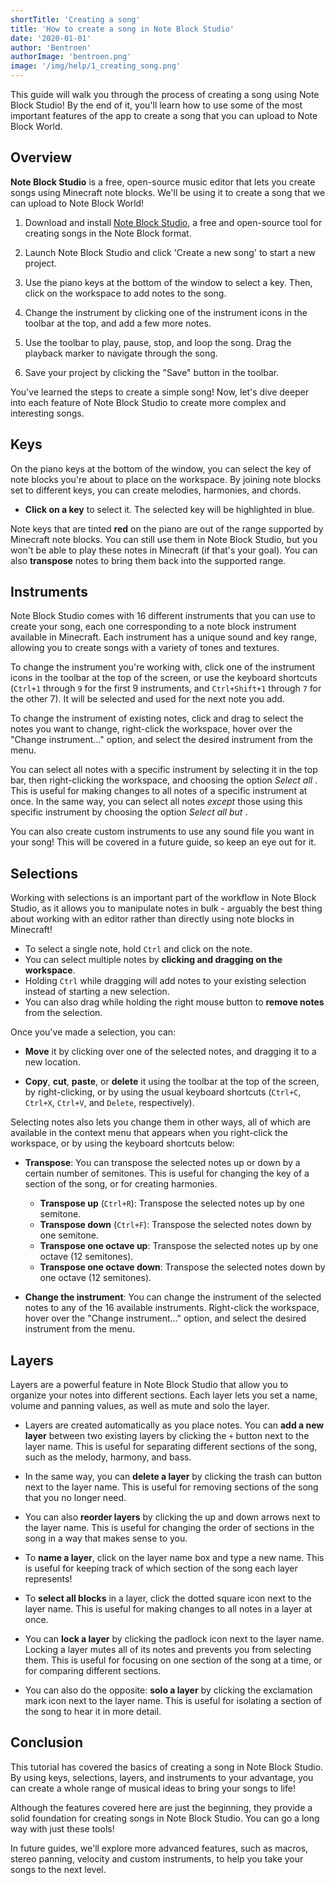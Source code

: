```yaml
---
shortTitle: 'Creating a song'
title: 'How to create a song in Note Block Studio'
date: '2020-01-01'
author: 'Bentroen'
authorImage: 'bentroen.png'
image: '/img/help/1_creating_song.png'
---
```


This guide will walk you through the process of creating a song using Note Block Studio! By the end of it, you'll learn how to use some of the most important features of the app to create a song that you can upload to Note Block World.

## Overview

**Note Block Studio** is a free, open-source music editor that lets you create songs using Minecraft note blocks. We'll be using it to create a song that we can upload to Note Block World!

1. Download and install [Note Block Studio](https://opennbs.org/), a free and open-source tool for creating songs in the Note Block format.

2. Launch Note Block Studio and click 'Create a new song' to start a new project.

3. Use the piano keys at the bottom of the window to select a key. Then, click on the workspace to add notes to the song.

4. Change the instrument by clicking one of the instrument icons in the toolbar at the top, and add a few more notes.

5. Use the toolbar to play, pause, stop, and loop the song. Drag the playback marker to navigate through the song.

6. Save your project by clicking the "Save" button in the toolbar.

You've learned the steps to create a simple song! Now, let's dive deeper into each feature of Note Block Studio to create more complex and interesting songs.

## Keys

On the piano keys at the bottom of the window, you can select the key of note blocks you're about to place on the workspace. By joining note blocks set to different keys, you can create melodies, harmonies, and chords.

- **Click on a key** to select it. The selected key will be highlighted in blue.

Note keys that are tinted **red** on the piano are out of the range supported by Minecraft note blocks. You can still use them in Note Block Studio, but you won't be able to play these notes in Minecraft (if that's your goal). You can also **transpose** notes to bring them back into the supported range.

## Instruments

Note Block Studio comes with 16 different instruments that you can use to create your song, each one corresponding to a note block instrument available in Minecraft. Each instrument has a unique sound and key range, allowing you to create songs with a variety of tones and textures.

To change the instrument you're working with, click one of the instrument icons in the toolbar at the top of the screen, or use the keyboard shortcuts (`Ctrl+1` through `9` for the first 9 instruments, and `Ctrl+Shift+1` through `7` for the other 7). It will be selected and used for the next note you add.

To change the instrument of existing notes, click and drag to select the notes you want to change, right-click the workspace, hover over the "Change instrument..." option, and select the desired instrument from the menu.

You can select all notes with a specific instrument by selecting it in the top bar, then right-clicking the workspace, and choosing the option _Select all <instrument>_. This is useful for making changes to all notes of a specific instrument at once. In the same way, you can select all notes _except_ those using this specific instrument by choosing the option _Select all but <instrument>_.

You can also create custom instruments to use any sound file you want in your song! This will be covered in a future guide, so keep an eye out for it.

## Selections

Working with selections is an important part of the workflow in Note Block Studio, as it allows you to manipulate notes in bulk - arguably the best thing about working with an editor rather than directly using note blocks in Minecraft!

- To select a single note, hold `Ctrl` and click on the note.
- You can select multiple notes by **clicking and dragging on the workspace**.
- Holding `Ctrl` while dragging will add notes to your existing selection instead of starting a new selection.
- You can also drag while holding the right mouse button to **remove notes** from the selection.

Once you've made a selection, you can:

- **Move** it by clicking over one of the selected notes, and dragging it to a new location.

- **Copy**, **cut**, **paste**, or **delete** it using the toolbar at the top of the screen, by right-clicking, or by using the usual keyboard shortcuts (`Ctrl+C`, `Ctrl+X`, `Ctrl+V`, and `Delete`, respectively).

Selecting notes also lets you change them in other ways, all of which are available in the context menu that appears when you right-click the workspace, or by using the keyboard shortcuts below:

- **Transpose**: You can transpose the selected notes up or down by a certain number of semitones. This is useful for changing the key of a section of the song, or for creating harmonies.

  - **Transpose up** (`Ctrl+R`): Transpose the selected notes up by one semitone.
  - **Transpose down** (`Ctrl+F`): Transpose the selected notes down by one semitone.
  - **Transpose one octave up**: Transpose the selected notes up by one octave (12 semitones).
  - **Transpose one octave down**: Transpose the selected notes down by one octave (12 semitones).

- **Change the instrument**: You can change the instrument of the selected notes to any of the 16 available instruments. Right-click the workspace, hover over the "Change instrument..." option, and select the desired instrument from the menu.

## Layers

Layers are a powerful feature in Note Block Studio that allow you to organize your notes into different sections. Each layer lets you set a name, volume and panning values, as well as mute and solo the layer.

- Layers are created automatically as you place notes. You can **add a new layer** between two existing layers by clicking the `+` button next to the layer name. This is useful for separating different sections of the song, such as the melody, harmony, and bass.

- In the same way, you can **delete a layer** by clicking the trash can button next to the layer name. This is useful for removing sections of the song that you no longer need.

- You can also **reorder layers** by clicking the up and down arrows next to the layer name. This is useful for changing the order of sections in the song in a way that makes sense to you.

- To **name a layer**, click on the layer name box and type a new name. This is useful for keeping track of which section of the song each layer represents!

- To **select all blocks** in a layer, click the dotted square icon next to the layer name. This is useful for making changes to all notes in a layer at once.

- You can **lock a layer** by clicking the padlock icon next to the layer name. Locking a layer mutes all of its notes and prevents you from selecting them. This is useful for focusing on one section of the song at a time, or for comparing different sections.

- You can also do the opposite: **solo a layer** by clicking the exclamation mark icon next to the layer name. This is useful for isolating a section of the song to hear it in more detail.

## Conclusion

This tutorial has covered the basics of creating a song in Note Block Studio. By using keys, selections, layers, and instruments to your advantage, you can create a whole range of musical ideas to bring your songs to life!

Although the features covered here are just the beginning, they provide a solid foundation for creating songs in Note Block Studio. You can go a long way with just these tools!

In future guides, we'll explore more advanced features, such as macros, stereo panning, velocity and custom instruments, to help you take your songs to the next level.
